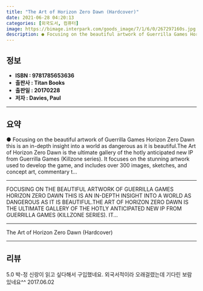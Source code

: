 ```yaml
---
title: "The Art of Horizon Zero Dawn (Hardcover)"
date: 2021-06-28 04:20:13
categories: [외국도서, 컴퓨터]
image: https://bimage.interpark.com/goods_image/7/1/6/0/267297160s.jpg
description: ● Focusing on the beautiful artwork of Guerrilla Games Horizon Zero Dawn this is an in-depth insight into a world as dangerous as it is beautiful.The Art of Ho
---
```


## **정보**

- **ISBN : 9781785653636**
- **출판사 : Titan Books**
- **출판일 : 20170228**
- **저자 : Davies, Paul**

------



## **요약**

●  Focusing on the beautiful artwork of Guerrilla Games Horizon Zero Dawn this is an in-depth insight into a world as dangerous as it is beautiful.The Art of Horizon Zero Dawn is the ultimate gallery of the hotly anticipated new IP from Guerrilla Games (Killzone series). It focuses on the stunning artwork used to develop the game, and includes over 300 images, sketches, and concept art, commentary t...

------

FOCUSING ON THE BEAUTIFUL ARTWORK OF GUERRILLA GAMES HORIZON ZERO DAWN THIS IS AN IN-DEPTH INSIGHT INTO A WORLD AS DANGEROUS AS IT IS BEAUTIFUL.THE ART OF HORIZON ZERO DAWN IS THE ULTIMATE GALLERY OF THE HOTLY ANTICIPATED NEW IP FROM GUERRILLA GAMES (KILLZONE SERIES). IT... 

------


The Art of Horizon Zero Dawn (Hardcover) 

------


## **리뷰** 

5.0 박-정 신랑이 읽고 싶다해서 구입했네요. 외국서적이라 오래걸렸는데 기다린 보람있네요^^ 2017.06.02 <br/>